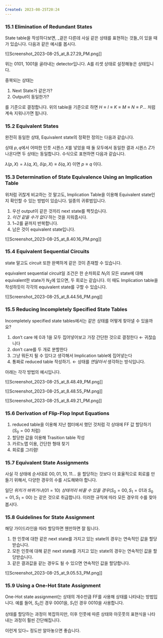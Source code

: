 ```yaml
---
Created: 2023-08-25T20:24
---
```

### 15.1 Elimination of Redundant States

State table을 작성하다보면, _겉은 다른데 사실 같은 상태를 표현하는 것들_이 있을 때가 있습니다. 다음과 같은 예시를 봅시다.

![[Screenshot_2023-08-25_at_8.27.29_PM.png]]

위는 0101, 1001을 골라내는 detector입니다. A를 리셋 상태로 설정해놓은 상태입니다.

중복되는 상태는

1. Next State가 같은가?
2. Output이 동일한가?

를 기준으로 결정합니다. 위의 table을 기준으로 하면 $H\equiv I \equiv K \equiv M \equiv N \equiv P$﻿… 처럼 계속 지워나가면 됩니다.

### 15.2 Equivalent States

완전히 동일한 상태, Equivalent state의 정확한 정의는 다음과 같습니다.

상태 $p,q$﻿에서 어떠한 인풋 시퀀스 $X$﻿를 넣었을 때 둘 모두에서 동일한 결과 시퀀스 $Z$﻿가 나온다면 두 상태는 동일합니다. 수식으로 표현하면 다음과 같습니다.

$\lambda(p,X) = \lambda(q,X), \ \delta(p,X)\equiv \delta(q,X)$﻿ 이면 $p\equiv q$﻿ 이다.

### 15.3 Determination of State Equivalence Using an Implication Table

위처럼 귀찮게 비교하는 것 말고도, Implication Table을 이용해 Equivalent state인지 확인할 수 있는 방법이 있습니다. 일종의 귀류법입니다.

1. 우선 output이 같은 것끼리 next state를 짝짓습니다.
2. _이건 같을 수가 없다_ 하는 것을 지워줍시다.
3. 1~2를 끝까지 반복합니다.
4. 남은 것이 equivalent state입니다.

![[Screenshot_2023-08-25_at_8.40.16_PM.png]]

### 15.4 Equivalent Sequential Circuits

state 말고도 circuit 또한 완벽하게 같은 것이 존재할 수 있습니다.

equivalent sequential circuit일 조건은 한 순차회로 $N_1$﻿의 모든 state에 대해 equivalent한 state가 $N_2$﻿에 있으면, 두 회로는 같습니다. 이 때도 Implication table을 작성하듯이 각각의 equivalent state를 구할 수 있습니다.

![[Screenshot_2023-08-25_at_8.44.56_PM.png]]

### 15.5 Reducing Incompletely Specified State Tables

Incompletely specified state tables에서는 같은 상태를 어떻게 찾아낼 수 있을까요?

1. don’t care 에 0과 1을 모두 집어넣어보고 가장 간단한 것으로 결정한다 ← 귀찮습니다
2. don’t care를 두 개로 분할한다
3. 그냥 뭐든지 될 수 있다고 생각해서 Implication table에 집어넣는다
4. 통짜로 reduced table 작성하기. ← 상태를 _연달아서_ 생각하는 방식입니다.

아래는 각각 방법의 예시입니다.

![[Screenshot_2023-08-25_at_8.48.49_PM.png]]

![[Screenshot_2023-08-25_at_8.48.55_PM.png]]

![[Screenshot_2023-08-25_at_8.49.21_PM.png]]

### 15.6 Derivation of Flip-Flop Input Equations

1. reduced table을 이용해 지난 챕터에서 했던 것처럼 각 상태에 FF 값 할당하기 ($S_0 = 00$﻿ 처럼)
2. 할당한 값을 이용해 Trasition table 작성
3. 카르노맵 이용, 간단한 형태 찾기
4. 회로를 그리렴!

### 15.7 Equivalent State Assignments

사실 각 상태에 순서대로 $00, 01, 10, 11$﻿… 을 할당하는 것보다 더 효율적으로 회로를 만들기 위해서, 다양한 경우의 수를 시도해봐야 합니다.

일단 _위치가 바뀌거나_($01=10)$﻿ _상태끼리 바꿀 수 있을 경우_($S_0=00,S_1=01$﻿과 $S_0=01,S_1=00$﻿) 는 같은 것으로 취급합니다. 이러한 규칙에 따라 모든 경우의 수를 찾아봅시다.

### 15.8 Guidelines for State Assignment

해당 가이드라인을 따라 할당하면 웬만하면 잘 됩니다.

1. 한 인풋에 대한 같은 next state를 가지고 있는 state의 경우는 연속적인 값을 할당받습니다.
2. 모든 인풋에 대해 같은 next state를 가지고 있는 state의 경우는 연속적인 값을 할당받습니다.
3. 같은 결과값을 같는 경우도 될 수 있으면 연속적인 값을 할당합니다.

![[Screenshot_2023-08-25_at_9.05.53_PM.png]]

### 15.9 Using a One-Hot State Assignment

One-Hot state assignment는 상태의 개수만큼 FF를 사용해 상태를 나타내는 방법입니다. 예를 들어, $S_0$﻿인 경우 $0001$﻿을, $S_1$﻿인 경우 $0010$﻿을 사용합니다.

상태를 할당하는 과정이 복잡하지만, 이후 인풋에 따른 상태와 아웃풋의 표현식을 나타내는 과정이 훨씬 간단해집니다.

이런게 있다~ 정도만 알아놓으면 좋습니다.